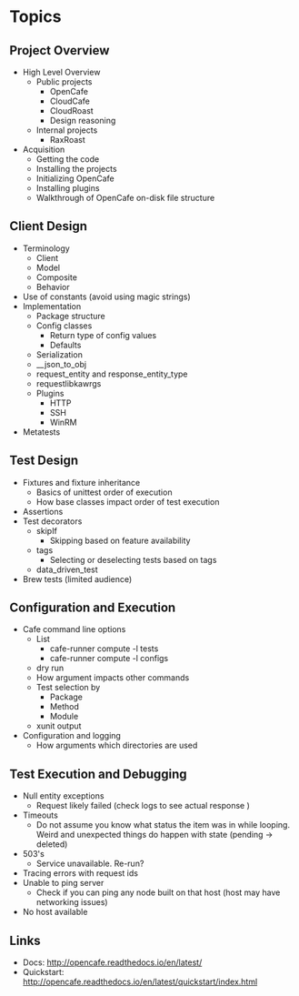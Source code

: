 # Topics

## Project Overview

- High Level Overview
  - Public projects
    - OpenCafe
    - CloudCafe
    - CloudRoast
    - Design reasoning
  - Internal projects
    - RaxRoast
- Acquisition
  - Getting the code
  - Installing the projects
  - Initializing OpenCafe
  - Installing plugins
  - Walkthrough of OpenCafe on-disk file structure

## Client Design

- Terminology
  - Client
  - Model
  - Composite
  - Behavior
- Use of constants (avoid using magic strings)
- Implementation
  - Package structure
  - Config classes
    - Return type of config values
    - Defaults
  - Serialization
   - __json_to_obj
   - request_entity and response_entity_type
  - requestlibkawrgs
  - Plugins
    - HTTP
    - SSH
    - WinRM
- Metatests

## Test Design

- Fixtures and fixture inheritance
  - Basics of unittest order of execution
  - How base classes impact order of test execution
- Assertions
- Test decorators
  - skipIf
    - Skipping based on feature availability
  - tags
    - Selecting or deselecting tests based on tags
  - data_driven_test
- Brew tests (limited audience)

## Configuration and Execution

- Cafe command line options
  - List
    - cafe-runner compute -l tests
    - cafe-runner compute -l configs
  - dry run
  - How <project> argument impacts other commands
  - Test selection by
    - Package
    - Method
    - Module
  - xunit output
- Configuration and logging
  - How <project> arguments which directories are used

## Test Execution and Debugging
- Null entity exceptions
  - Request likely failed (check logs to see actual response )
- Timeouts
  - Do not assume you know what status the item was in while looping. Weird and unexpected things do happen with state (pending -> deleted)
- 503's
  - Service unavailable. Re-run?
- Tracing errors with request ids
- Unable to ping server
  - Check if you can ping any node built on that host (host may have networking issues)
- No host available

## Links
- Docs: http://opencafe.readthedocs.io/en/latest/
- Quickstart: http://opencafe.readthedocs.io/en/latest/quickstart/index.html